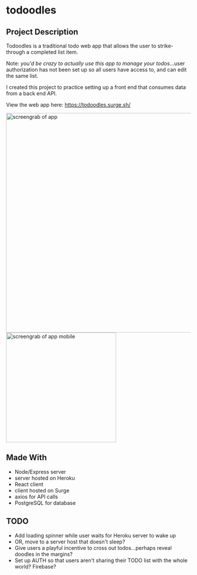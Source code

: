 # todoodles

## Project Description

Todoodles is a traditional todo web app that allows the user to strike-through a completed list item. 

Note: _you'd be crazy to actually use this app to manage your todos_...user authorization has not been set up so all users have access to, and can edit the same list.

I created this project to practice setting up a front end that consumes data from a back end API. 

View the web app here: https://todoodles.surge.sh/

<img src="https://i.imgur.com/nfcMyKs.png" width="600" alt="screengrab of app">
<img src="https://i.imgur.com/2evJ3pF.png" width="300" alt="screengrab of app mobile">


## Made With
- Node/Express server
- server hosted on Heroku
- React client
- client hosted on Surge
- axios for API calls
- PostgreSQL for database

## TODO
- Add loading spinner while user waits for Heroku server to wake up
- OR, move to a server host that doesn't sleep?
- Give users a playful incentive to cross out todos...perhaps reveal doodles in the margins?
- Set up AUTH so that users aren't sharing their TODO list with the whole world? Firebase?
